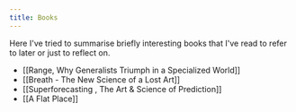 ```yaml
---
title: Books
---
```


Here I've tried to summarise briefly interesting books that I've read to refer to later or just to reflect on.

- [[Range, Why Generalists Triumph in a Specialized World]]
- [[Breath - The New Science of a Lost Art]]
- [[Superforecasting , The Art & Science of Prediction]]
- [[A Flat Place]]
